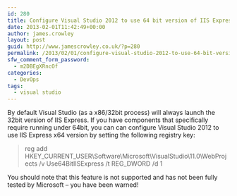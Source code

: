 ```yaml
---
id: 280
title: Configure Visual Studio 2012 to use 64 bit version of IIS Express
date: 2013-02-01T11:42:49+00:00
author: james.crowley
layout: post
guid: http://www.jamescrowley.co.uk/?p=280
permalink: /2013/02/01/configure-visual-studio-2012-to-use-64-bit-version-of-iis-express/
sfw_comment_form_password:
  - m2DBEgXRncOf
categories:
  - DevOps
tags:
  - visual studio
---
```

By default Visual Studio (as a x86/32bit process) will always launch the 32bit version of IIS Express. If you have components that specifically require running under 64bit, you can can configure Visual Studio 2012 to use IIS Express x64 version by setting the following registry key:

> reg add HKEY\_CURRENT\_USER\Software\Microsoft\VisualStudio\11.0\WebProjects /v Use64BitIISExpress /t REG_DWORD /d 1

You should note that this feature is not supported and has not been fully tested by Microsoft &#8211; you have been warned!